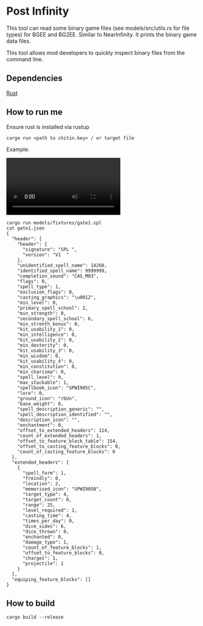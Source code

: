 # Post Infinity

This tool can read some binary game files (see models/src/utils.rs for file types) for BGEE and BG2EE. Similar to NearInfinity. It prints the binary game data files.

This tool allows mod developers to quickly inspect binary files from the command line.

## Dependencies

[Rust](https://www.rust-lang.org/tools/install)

## How to run me

Ensure rust is installed via rustup

```
cargo run <path to chitin.key> / or target file
```

Example:

<video controls>
  <source src="docs/example.webm" type="video/webm">
</video>

```
cargo run models/fixtures/gate1.spl
cat gate1.json
{
  "header": {
    "header": {
      "signature": "SPL ",
      "version": "V1  "
    },
    "unidentified_spell_name": 14260,
    "identified_spell_name": 9999999,
    "completion_sound": "CAS_M03",
    "flags": 0,
    "spell_type": 1,
    "exclusion_flags": 0,
    "casting_graphics": "\u0012",
    "min_level": 0,
    "primary_spell_school": 2,
    "min_strength": 0,
    "secondary_spell_school": 6,
    "min_strenth_bonus": 0,
    "kit_usability_1": 0,
    "min_intelligence": 0,
    "kit_usability_2": 0,
    "min_dexterity": 0,
    "kit_usability_3": 0,
    "min_wisdom": 0,
    "kit_usability_4": 0,
    "min_constitution": 0,
    "min_charisma": 0,
    "spell_level": 9,
    "max_stackable": 1,
    "spellbook_icon": "SPWI905C",
    "lore": 0,
    "ground_icon": "rbUn",
    "base_weight": 0,
    "spell_description_generic": "",
    "spell_description_identified": "",
    "description_icon": "",
    "enchantment": 0,
    "offset_to_extended_headers": 114,
    "count_of_extended_headers": 1,
    "offset_to_feature_block_table": 154,
    "offset_to_casting_feature_blocks": 0,
    "count_of_casting_feature_blocks": 0
  },
  "extended_headers": [
    {
      "spell_form": 1,
      "freindly": 0,
      "location": 2,
      "memorised_icon": "SPWI905B",
      "target_type": 4,
      "target_count": 0,
      "range": 25,
      "level_required": 1,
      "casting_time": 4,
      "times_per_day": 0,
      "dice_sides": 6,
      "dice_thrown": 0,
      "enchanted": 0,
      "damage_type": 1,
      "count_of_feature_blocks": 1,
      "offset_to_feature_blocks": 0,
      "charges": 1,
      "projectile": 1
    }
  ],
  "equiping_feature_blocks": []
}
```

## How to build

```
cargo build --release
```
